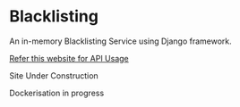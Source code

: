 # Blacklisting
An in-memory Blacklisting Service using Django framework.

[Refer this website for API Usage](https://rakesht2499.github.io/Blacklisting/)

Site Under Construction

Dockerisation in progress